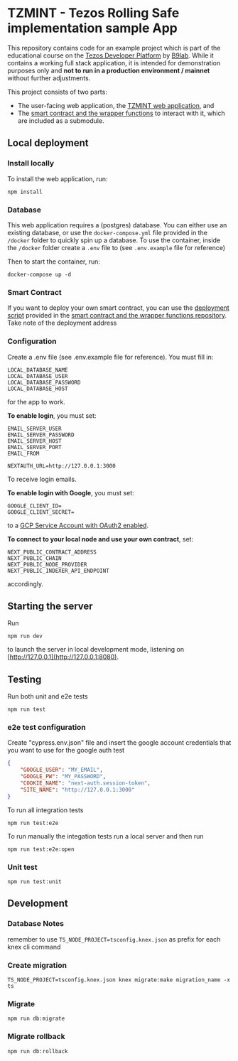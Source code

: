 # TZMINT - Tezos Rolling Safe implementation sample App

This repository contains code for an example project which is part of the educational course on the [Tezos Developer Platform](https://tezos.b9lab.com) by [B9lab](https://b9lab.com). While it contains a working full stack application, it is intended for demonstration purposes only and **not to run in a production environment / mainnet** without further adjustments.

This project consists of two parts:

* The user-facing web application, the [TZMINT web application](https://tzmint.b9lab.com), and
* The [smart contract and the wrapper functions](https://github.com/b9lab/tezos-app-project/) to interact with it, which are included as a submodule.

## Local deployment

### Install locally

To install the web application, run:

```
npm install
```

### Database

This web application requires a (postgres) database. You can either use an existing database, or use the `docker-compose.yml` file provided in the `/docker` folder to quickly spin up a database. To use the container, inside the `/docker` folder create a `.env` file to (see `.env.example` file for reference)

Then to start the container, run:

```
docker-compose up -d
```

### Smart Contract

If you want to deploy your own smart contract, you can use the [deployment script](https://github.com/b9lab/tezos-app-project/blob/main/src/contract/deployment.sh) provided in the [smart contract and the wrapper functions repository](https://github.com/b9lab/tezos-app-project). Take note of the deployment address


### Configuration

Create a .env file (see .env.example file for reference). You must fill in:

```
LOCAL_DATABASE_NAME
LOCAL_DATABASE_USER
LOCAL_DATABASE_PASSWORD
LOCAL_DATABASE_HOST
```

for the app to work.

**To enable login**, you must set:

```
EMAIL_SERVER_USER
EMAIL_SERVER_PASSWORD
EMAIL_SERVER_HOST
EMAIL_SERVER_PORT
EMAIL_FROM

NEXTAUTH_URL=http://127.0.0.1:3000
```

To receive login emails.

**To enable login with Google**, you must set:

```
GOOGLE_CLIENT_ID=
GOOGLE_CLIENT_SECRET=
```

to a [GCP Service Account with OAuth2 enabled](https://support.google.com/cloud/answer/6158849?hl=en#zippy=%2Cservice-accounts).

**To connect to your local node and use your own contract**, set:

```
NEXT_PUBLIC_CONTRACT_ADDRESS
NEXT_PUBLIC_CHAIN
NEXT_PUBLIC_NODE_PROVIDER
NEXT_PUBLIC_INDEXER_API_ENDPOINT
```

accordingly.

## Starting the server

Run

```
npm run dev
```

to launch the server in local development mode, listening on [http://127.0.0.1](http://127.0.0.1:8080).

## Testing

Run both unit and e2e tests

```
npm run test
```

### e2e test configuration

Create "cypress.env.json" file and insert the google account credentials that you want to use for the google auth test

```json
{
    "GOOGLE_USER": "MY_EMAIL",
    "GOOGLE_PW": "MY_PASSWORD",
    "COOKIE_NAME": "next-auth.session-token",
    "SITE_NAME": "http://127.0.0.1:3000"
}
```

To run all integration tests

```
npm run test:e2e
```

To run manually the integation tests run a local server and then run

```
npm run test:e2e:open
```

### Unit test

```
npm run test:unit
```

## Development

### Database Notes

remember to use `TS_NODE_PROJECT=tsconfig.knex.json` as prefix for each knex cli command

### Create migration
```
TS_NODE_PROJECT=tsconfig.knex.json knex migrate:make migration_name -x ts
```

### Migrate
```
npm run db:migrate
```

### Migrate rollback
```
npm run db:rollback
```
